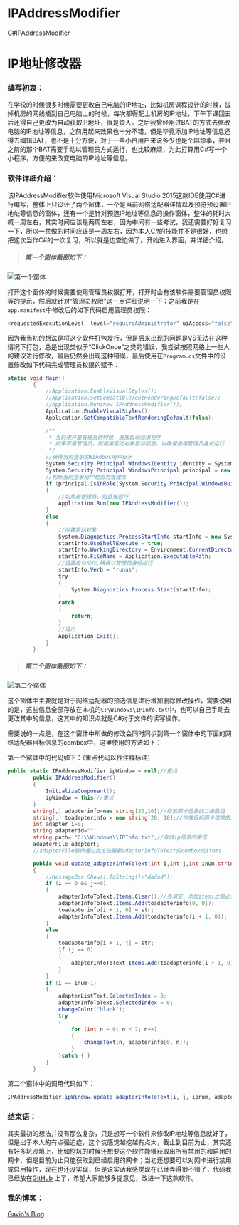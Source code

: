 # IPAddressModifier
C#IPAddressModifier
# IP地址修改器

### 编写初衷：
在学校的时候很多时候需要更改自己电脑的IP地址，比如机房课程设计的时候，拔掉机房的网线插到自己电脑上的时候，每次都得配上机房的IP地址，下午下课回去后还得自己更改为自动获取IP地址，很是烦人。之后我曾经用过BAT的方式去修改电脑的IP地址等信息，之前用起来效果也十分不错，但是毕竟添加IP地址等信息还得去编辑BAT，也不是十分方便，对于一些小白用户来说多少也是个麻烦事，并且之前的那个BAT需要手动以管理员方式运行，也比较麻烦，为此打算用C#写一个小程序，方便的来改变电脑的IP地址等信息。

### 软件详细介绍：
该IPAddressModifier软件使用Microsoft Visual Studio 2015这款IDE使用C#进行编写，整体上只设计了两个窗体，一个是当前网络适配器详情以及预览预设置IP地址等信息的窗体，还有一个是针对预选IP地址等信息的操作窗体，整体的耗时大概一周左右，其实时间应该是两周左右，因为中间有一些考试，我还需要好好复习一下，所以一共做的时间应该是一周左右，因为本人C#的技能并不是很好，也想把这次当作C#的一次复习，所以就是边查边做了。开始进入界面，并详细介绍。

> ##### 第一个窗体截图如下：
![第一个窗体](http://ww3.sinaimg.cn/mw690/006qpCDTgw1fbfwky13tnj30970ck0t3.jpg)

打开这个窗体的时候需要使用管理员权限打开，打开时会有该软件需要管理员权限等的提示，然后就针对“管理员权限”这一点详细说明一下；之前我是在`app.manifest`中修改后的如下代码启用管理员权限：

```C#
<requestedExecutionLevel  level="requireAdministrator" uiAccess="false" />
```

因为我当初的想法是将这个软件打包发行，但是后来出现的问题是VS无法在这种情况下打包，总是出现类似于“ClickOnce”之类的错误，我尝试按照网络上一些人的建议进行修改，最后仍然会出现这种错误，最后使用在`Program.cs`文件中的设置修改如下代码完成管理员权限的赋予：

```C#
static void Main()
        {
            //Application.EnableVisualStyles();
            //Application.SetCompatibleTextRenderingDefault(false);
            //Application.Run(new IPAddressModifier());
            Application.EnableVisualStyles();
            Application.SetCompatibleTextRenderingDefault(false);

            /**
             * 当前用户是管理员的时候，直接启动应用程序
             * 如果不是管理员，则使用启动对象启动程序，以确保使用管理员身份运行
             */
            //获得当前登录的Windows用户标示
            System.Security.Principal.WindowsIdentity identity = System.Security.Principal.WindowsIdentity.GetCurrent();
            System.Security.Principal.WindowsPrincipal principal = new System.Security.Principal.WindowsPrincipal(identity);
            //判断当前登录用户是否为管理员
            if (principal.IsInRole(System.Security.Principal.WindowsBuiltInRole.Administrator))
            {
                //如果是管理员，则直接运行
                Application.Run(new IPAddressModifier());
            }
            else
            {
                //创建启动对象
                System.Diagnostics.ProcessStartInfo startInfo = new System.Diagnostics.ProcessStartInfo();
                startInfo.UseShellExecute = true;
                startInfo.WorkingDirectory = Environment.CurrentDirectory;
                startInfo.FileName = Application.ExecutablePath;
                //设置启动动作,确保以管理员身份运行
                startInfo.Verb = "runas";
                try
                {
                    System.Diagnostics.Process.Start(startInfo);
                }
                catch
                {
                    return;
                }
                //退出
                Application.Exit();
            }
        }
```

> ##### 第二个窗体截图如下：

![第二个窗体](http://ww4.sinaimg.cn/mw690/006qpCDTjw1fbfw62ys31j309k0akt8z.jpg)

这个窗体中主要就是对于网络适配器的预选信息进行增加删除修改操作，需要说明的是，这些信息全部存放在本机的`C:\Windows\IPInfo.txt`中，也可以自己手动去更改其中的信息，这其中的知识点就是C#对于文件的读写操作。

需要说的一点是，在这个窗体中所做的修改会同时同步到第一个窗体中的下面的网络适配器目标信息的combox中，这里使用的方法如下：

第一个窗体中的代码如下：（重点代码以作注释标注）
```C#
public static IPAddressModifier ipWindow = null;//重点
        public IPAddressModifier()
        {
            InitializeComponent();
            ipWindow = this;//重点
        }
        string[,] adapterinfo=new string[20,10];//存放网卡信息的二维数组
        string[,] toadapterinfo = new string[20, 10];//存放目标网卡信息的二维数组
        int adapter_i=0;
        string adapterid="";
        string path= "C:\\Windows\\IPInfo.txt";//存放ip信息的路径
        adapterFile adapterF;
        //adapterFile窗体通过此方法更新adapterInfoToText的combox的items      [重点方法]

        public void update_adapterInfoToText(int i,int j,int inum,string str)
        {
            //MessageBox.Show(i.ToString()+"dadad");
            if (i == 0 && j==0)
            {
                adapterInfoToText.Items.Clear();//先清空，添加items之前必须清空一次
                adapterInfoToText.Items.Add(toadapterinfo[0, 0]);
                toadapterinfo[i + 1, 0] = str;
                adapterInfoToText.Items.Add(toadapterinfo[i + 1, 0]);
            }
            else
            {
                toadapterinfo[i + 1, j] = str;
                if (j == 0)
                {
                    adapterInfoToText.Items.Add(toadapterinfo[i + 1, 0]);
                }
            }
            if (i == inum-1)
            {
                adapterListText.SelectedIndex = 0;
                adapterInfoToText.SelectedIndex = 0;
                changeColor("black");
                try
                {
                    for (int n = 0; n < 7; n++)
                    {
                        changeText(n, adapterinfo[0, n]);
                    }
                }catch { }
            }
        }
```

第二个窗体中的调用代码如下：

```C#
IPAddressModifier.ipWindow.update_adapterInfoToText(i, j, ipnum, adapter_info[i, j].ToString());
```


### 结束语：

其实最初的想法并没有那么复杂，只是想写一个软件来修改IP地址等信息就好了，但是出于本人的有点强迫症，这个坑感觉越挖越有点大，截止到目前为止，其实还有好多坑没填上，比如挖坑的时候还想要这个软件能够获取出所有禁用的和启用的网卡，但是目前为止只能获取到已经启用的网卡；当初还想要可以对网卡进行禁用或启用操作，现在也还没实现，但是说实话我感觉现在已经弄得很不错了，代码我已经放在[GitHub](https://github.com/CUBEGWZ/IPAddressModifier) 上了，希望大家能够多提意见，改进一下这款软件。

### 我的博客：

[Gavin's Blog](https://bugwz.com)
